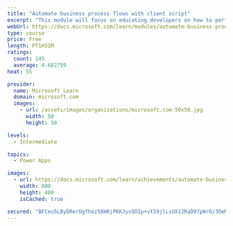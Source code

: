 ```yaml
---
title: "Automate business process flows with client script"
excerpt: "This module will focus on educating developers on how to perform common techniques in regard to automating business process flows, along with explaining the context of when these scenarios might be applied."
webUrl: https://docs.microsoft.com/learn/modules/automate-business-process-flow-client-script-power-platform/
type: course
price: Free
length: PT1H31M
ratings:
  count: 145
  average: 4.682759
heat: 55

provider:
  name: Microsoft Learn
  domain: microsoft.com
  images:
    - url: /assets/images/organizations/microsoft.com-50x50.jpg
      width: 50
      height: 50

levels:
  - Intermediate

topics:
  - Power Apps

images:
  - url: https://docs.microsoft.com/learn/achievements/automate-business-process-flow-client-script-power-platform-social.png
    width: 800
    height: 400
    isCached: true

secured: "BFCeu5LByDRerDgfhoz58HRjPKKJyvQOIp+vt59jlLsUX12RaD97pNrO/3OeM8AvJZp/NoV3EllSAh+VHRrFXSW5e+kMQsdvsDkk84d87gNbxCxAcbaxQal6dvJ+cG65b9WeU87H7RhaxDKzYPgomx8dl6FtFCSj8kLfhWN3XjwBVNn7c+ITmCBfJPjRz83pOltI6Lmarfv095XPgF4lMJWDeY05KQHOhj4/IVVeM3CmjBOCrEE952BylW4N+a3IGB+oER0efbKQMhadJB0AcRVLa+TzxDAsxkSlGjc6WxVg6WPlU9E5Bmv5UhmovhjOOXZe8meOCewnNDm5pimqQSVRlXfFEB3csdmnwxoklIVwq3JUPydLZebpbrdLeJhA49jn1RbCsh41dVtX8JF+fw==;BwJ13bwFva1H4nTpqWHegA=="
---
```


